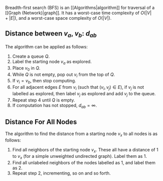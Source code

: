 Breadth-first search (BFS) is an [[Algorithms|algorithm]] for traversal of a [[Graph (Network)|graph]]. It has a worst-case time complexity of $O(|V| + |E|)$, and a worst-case space complexity of $O(|V|)$.

## Distance between $v_a$, $v_b$: $d_{ab}$

The algorithm can be applied as follows:

1. Create a queue $Q$.
2. Label the starting node $v_a$ as explored.
3. Place $v_0$ in $Q$.
4. While $Q$ is not empty, pop out $v_i$ from the top of $Q$.
5. If $v_i = v_b$, then stop computing.
6. For all adjacent edges $E$ from $v_i$ (such that $(v_i, v_j) \in E$), if $v_j$ is not labelled as explored, then label $v_j$ as explored and add $v_j$ to the queue.
7. Repeat step 4 until $Q$ is empty.
8. If computation has not stopped, $d_{ab}=\infty$.

## Distance For All Nodes

The algorithm to find the distance from a starting node $v_x$ to all nodes is as follows:

1. Find all neighbors of the starting node $v_x$. These all have a distance of $1$ to $v_x$ (for a simple unweighted undirected graph). Label them as $1$.
2. Find all unlabeled neighbors of the nodes labelled as $1$, and label them as $2$.
3. Repeat step 2, incrementing, so on and so forth.